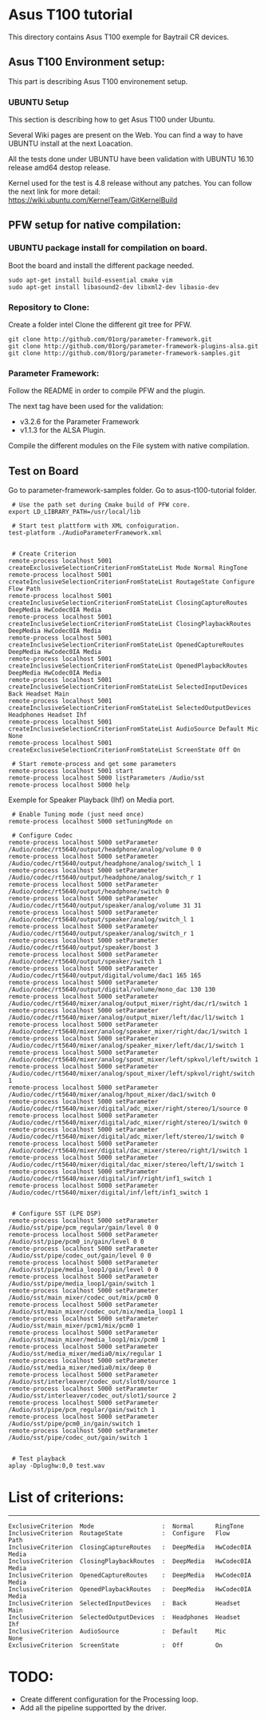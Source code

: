 # Asus T100 tutorial

This directory contains Asus T100 exemple for Baytrail CR devices.

## Asus T100 Environment setup:

This part is describing Asus T100 environement setup.

### UBUNTU Setup
This section is describing how to get Asus T100 under Ubuntu.

Several Wiki pages are present on the Web. You can find a way to have UBUNTU install at the next Loacation.

All the tests done under UBUNTU have been validation with UBUNTU 16.10 release amd64 destop release.

Kernel used for the test is 4.8 release without any patches. You can follow the next link for more detail:
  https://wiki.ubuntu.com/KernelTeam/GitKernelBuild


## PFW setup for native compilation:

### UBUNTU package install for compilation on board.
Boot the board and install the different package needed.
```
sudo apt-get install build-essential cmake vim
sudo apt-get install libasound2-dev libxml2-dev libasio-dev
```

### Repository to Clone:
Create a folder intel
Clone the different git tree for PFW.
```
git clone http://github.com/01org/parameter-framework.git
git clone http://github.com/01org/parameter-framework-plugins-alsa.git
git clone http://github.com/01org/parameter-framework-samples.git
```

### Parameter Framework:
Follow the README in order to compile PFW and the plugin.

The next tag have been used for the validation:
   - v3.2.6 for the Parameter Framework
   - v1.1.3 for the ALSA Plugin.

Compile the different modules on the File system with native compilation.


## Test on Board

Go to parameter-framework-samples folder.
Go to asus-t100-tutorial folder.
```
 # Use the path set during Cmake build of PFW core.
export LD_LIBRARY_PATH=/usr/local/lib

 # Start test plattform with XML confoiguration.
test-platform ./AudioParameterFramework.xml


 # Create Criterion
remote-process localhost 5001 createExclusiveSelectionCriterionFromStateList Mode Normal RingTone
remote-process localhost 5001 createInclusiveSelectionCriterionFromStateList RoutageState Configure Flow Path
remote-process localhost 5001 createInclusiveSelectionCriterionFromStateList ClosingCaptureRoutes DeepMedia HwCodec0IA Media
remote-process localhost 5001 createInclusiveSelectionCriterionFromStateList ClosingPlaybackRoutes DeepMedia HwCodec0IA Media
remote-process localhost 5001 createInclusiveSelectionCriterionFromStateList OpenedCaptureRoutes DeepMedia HwCodec0IA Media
remote-process localhost 5001 createInclusiveSelectionCriterionFromStateList OpenedPlaybackRoutes DeepMedia HwCodec0IA Media
remote-process localhost 5001 createInclusiveSelectionCriterionFromStateList SelectedInputDevices Back Headset Main
remote-process localhost 5001 createInclusiveSelectionCriterionFromStateList SelectedOutputDevices Headphones Headset Ihf
remote-process localhost 5001 createInclusiveSelectionCriterionFromStateList AudioSource Default Mic None
remote-process localhost 5001 createExclusiveSelectionCriterionFromStateList ScreenState Off On

 # Start remote-process and get some parameters
remote-process localhost 5001 start
remote-process localhost 5000 listParameters /Audio/sst
remote-process localhost 5000 help
```

Exemple for Speaker Playback (Ihf) on Media port.

```
 # Enable Tuning mode (just need once)
remote-process localhost 5000 setTuningMode on

 # Configure Codec
remote-process localhost 5000 setParameter /Audio/codec/rt5640/output/headphone/analog/volume 0 0
remote-process localhost 5000 setParameter /Audio/codec/rt5640/output/headphone/analog/switch_l 1
remote-process localhost 5000 setParameter /Audio/codec/rt5640/output/headphone/analog/switch_r 1
remote-process localhost 5000 setParameter /Audio/codec/rt5640/output/headphone/switch 0
remote-process localhost 5000 setParameter /Audio/codec/rt5640/output/speaker/analog/volume 31 31
remote-process localhost 5000 setParameter /Audio/codec/rt5640/output/speaker/analog/switch_l 1
remote-process localhost 5000 setParameter /Audio/codec/rt5640/output/speaker/analog/switch_r 1
remote-process localhost 5000 setParameter /Audio/codec/rt5640/output/speaker/boost 3
remote-process localhost 5000 setParameter /Audio/codec/rt5640/output/speaker/switch 1
remote-process localhost 5000 setParameter /Audio/codec/rt5640/output/digital/volume/dac1 165 165
remote-process localhost 5000 setParameter /Audio/codec/rt5640/output/digital/volume/mono_dac 130 130
remote-process localhost 5000 setParameter /Audio/codec/rt5640/mixer/analog/output_mixer/right/dac/r1/switch 1
remote-process localhost 5000 setParameter /Audio/codec/rt5640/mixer/analog/output_mixer/left/dac/l1/switch 1
remote-process localhost 5000 setParameter /Audio/codec/rt5640/mixer/analog/speaker_mixer/right/dac/1/switch 1
remote-process localhost 5000 setParameter /Audio/codec/rt5640/mixer/analog/speaker_mixer/left/dac/1/switch 1
remote-process localhost 5000 setParameter /Audio/codec/rt5640/mixer/analog/spout_mixer/left/spkvol/left/switch 1
remote-process localhost 5000 setParameter /Audio/codec/rt5640/mixer/analog/spout_mixer/left/spkvol/right/switch 1
remote-process localhost 5000 setParameter /Audio/codec/rt5640/mixer/analog/hpout_mixer/dac1/switch 0
remote-process localhost 5000 setParameter /Audio/codec/rt5640/mixer/digital/adc_mixer/right/stereo/1/source 0
remote-process localhost 5000 setParameter /Audio/codec/rt5640/mixer/digital/adc_mixer/right/stereo/1/switch 0
remote-process localhost 5000 setParameter /Audio/codec/rt5640/mixer/digital/adc_mixer/left/stereo/1/switch 0
remote-process localhost 5000 setParameter /Audio/codec/rt5640/mixer/digital/dac_mixer/stereo/right/1/switch 1
remote-process localhost 5000 setParameter /Audio/codec/rt5640/mixer/digital/dac_mixer/stereo/left/1/switch 1
remote-process localhost 5000 setParameter /Audio/codec/rt5640/mixer/digital/inf/right/inf1_switch 1
remote-process localhost 5000 setParameter /Audio/codec/rt5640/mixer/digital/inf/left/inf1_switch 1


 # Configure SST (LPE DSP)
remote-process localhost 5000 setParameter /Audio/sst/pipe/pcm_regular/gain/level 0 0
remote-process localhost 5000 setParameter /Audio/sst/pipe/pcm0_in/gain/level 0 0
remote-process localhost 5000 setParameter /Audio/sst/pipe/codec_out/gain/level 0 0
remote-process localhost 5000 setParameter /Audio/sst/pipe/media_loop1/gain/level 0 0
remote-process localhost 5000 setParameter /Audio/sst/pipe/media_loop1/gain/switch 1
remote-process localhost 5000 setParameter /Audio/sst/main_mixer/codec_out/mix/pcm0 0
remote-process localhost 5000 setParameter /Audio/sst/main_mixer/codec_out/mix/media_loop1 1
remote-process localhost 5000 setParameter /Audio/sst/main_mixer/pcm1/mix/pcm0 1
remote-process localhost 5000 setParameter /Audio/sst/main_mixer/media_loop1/mix/pcm0 1
remote-process localhost 5000 setParameter /Audio/sst/media_mixer/media0/mix/regular 1
remote-process localhost 5000 setParameter /Audio/sst/media_mixer/media0/mix/deep 0
remote-process localhost 5000 setParameter /Audio/sst/interleaver/codec_out/slot0/source 1
remote-process localhost 5000 setParameter /Audio/sst/interleaver/codec_out/slot1/source 2
remote-process localhost 5000 setParameter /Audio/sst/pipe/pcm_regular/gain/switch 1
remote-process localhost 5000 setParameter /Audio/sst/pipe/pcm0_in/gain/switch 1
remote-process localhost 5000 setParameter /Audio/sst/pipe/codec_out/gain/switch 1


 # Test playback
aplay -Dplughw:0,0 test.wav
```

# List of criterions:
--------------------
```
ExclusiveCriterion  Mode                   :  Normal      RingTone
InclusiveCriterion  RoutageState           :  Configure   Flow          Path
InclusiveCriterion  ClosingCaptureRoutes   :  DeepMedia   HwCodec0IA    Media
InclusiveCriterion  ClosingPlaybackRoutes  :  DeepMedia   HwCodec0IA    Media
InclusiveCriterion  OpenedCaptureRoutes    :  DeepMedia   HwCodec0IA    Media
InclusiveCriterion  OpenedPlaybackRoutes   :  DeepMedia   HwCodec0IA    Media
InclusiveCriterion  SelectedInputDevices   :  Back        Headset       Main
InclusiveCriterion  SelectedOutputDevices  :  Headphones  Headset       Ihf
InclusiveCriterion  AudioSource            :  Default     Mic           None
ExclusiveCriterion  ScreenState            :  Off         On
```

# TODO:
- Create different configuration for the Processing loop.
- Add all the pipeline supportted by the driver.

